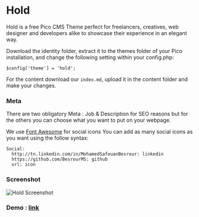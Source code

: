 # Hold
Hold is a free Pico CMS Theme perfect for freelancers, creatives, web designer and developers alike to showcase their experience in an elegant way.

Download the identity folder, extract it to the themes folder of your Pico installation, and change the following setting within your config.php:

`$config['theme'] = 'hold';`

For the content download our `index.md`, upload it in the content folder and make your changes.

### Meta
There are two obligatory Meta : Job & Description for SEO reasons but for the others you can choose what you want to put on your webpage.

We use [Font Awesome](http://fontawesome.io/icons/) for social icons
You can add as many social icons as you want using the follow syntax:

```
Social:
  http://tn.linkedin.com/in/MohamedSafouanBesrour: linkedin
  https://github.com/BesrourMS: github
  url: icon
```

### Screenshot

![Hold Screenshot](http://img15.hostingpics.net/pics/862093holdpreview.png)

### Demo : [link](https://demos.freehtml5.co/hold/)
